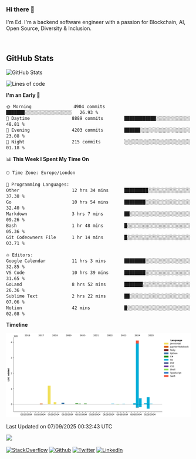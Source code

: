 ### Hi there 👋
 I'm Ed. I'm a backend software engineer with a passion for Blockchain, AI, Open Source, Diversity & Inclusion.

<br />

<h2>GitHub Stats</h2>
<p><img src="https://github-readme-stats.vercel.app/api?username=echarrod&amp;show_icons=true" alt="GitHub Stats"></p>

<!--START_SECTION:waka-->
![Lines of code](https://img.shields.io/badge/From%20Hello%20World%20I%27ve%20Written-6.7%20million%20lines%20of%20code-blue)

**I'm an Early 🐤** 

```text
🌞 Morning                4904 commits        ███████░░░░░░░░░░░░░░░░░░   26.93 % 
🌆 Daytime                8889 commits        ████████████░░░░░░░░░░░░░   48.81 % 
🌃 Evening                4203 commits        ██████░░░░░░░░░░░░░░░░░░░   23.08 % 
🌙 Night                  215 commits         ░░░░░░░░░░░░░░░░░░░░░░░░░   01.18 % 
```


📊 **This Week I Spent My Time On** 

```text
🕑︎ Time Zone: Europe/London

💬 Programming Languages: 
Other                    12 hrs 34 mins      █████████░░░░░░░░░░░░░░░░   37.38 % 
Go                       10 hrs 54 mins      ████████░░░░░░░░░░░░░░░░░   32.40 % 
Markdown                 3 hrs 7 mins        ██░░░░░░░░░░░░░░░░░░░░░░░   09.26 % 
Bash                     1 hr 48 mins        █░░░░░░░░░░░░░░░░░░░░░░░░   05.36 % 
Git Codeowners File      1 hr 14 mins        █░░░░░░░░░░░░░░░░░░░░░░░░   03.71 % 

🔥 Editors: 
Google Calendar          11 hrs 3 mins       ████████░░░░░░░░░░░░░░░░░   32.85 % 
VS Code                  10 hrs 39 mins      ████████░░░░░░░░░░░░░░░░░   31.65 % 
GoLand                   8 hrs 52 mins       ███████░░░░░░░░░░░░░░░░░░   26.36 % 
Sublime Text             2 hrs 22 mins       ██░░░░░░░░░░░░░░░░░░░░░░░   07.06 % 
Notion                   42 mins             █░░░░░░░░░░░░░░░░░░░░░░░░   02.08 % 
```

**Timeline**

![Lines of Code chart](https://raw.githubusercontent.com/echarrod/echarrod/main/assets/bar_graph.png)


 Last Updated on 07/09/2025 00:32:43 UTC
<!--END_SECTION:waka-->

![](https://komarev.com/ghpvc/?username=echarrod)

<p>
<a href="https://stackoverflow.com/users/1014632/ech" target="_blank"><img alt="StackOverflow" src="https://img.shields.io/badge/-Stackoverflow-FE7A16?style=for-the-badge&logo=stack-overflow&logoColor=white" /></a> 
<a href="https://github.com/echarrod" target="_blank"><img alt="Github" src="https://img.shields.io/badge/GitHub-%2312100E.svg?&style=for-the-badge&logo=Github&logoColor=white" /></a> 
<a href="https://twitter.com/e_harrod" target="_blank"><img alt="Twitter" src="https://img.shields.io/badge/twitter-%231DA1F2.svg?&style=for-the-badge&logo=twitter&logoColor=white" /></a> 
<a href="https://www.linkedin.com/in/ed-harrod" target="_blank"><img alt="LinkedIn" src="https://img.shields.io/badge/linkedin-%230077B5.svg?&style=for-the-badge&logo=linkedin&logoColor=white" /></a>
